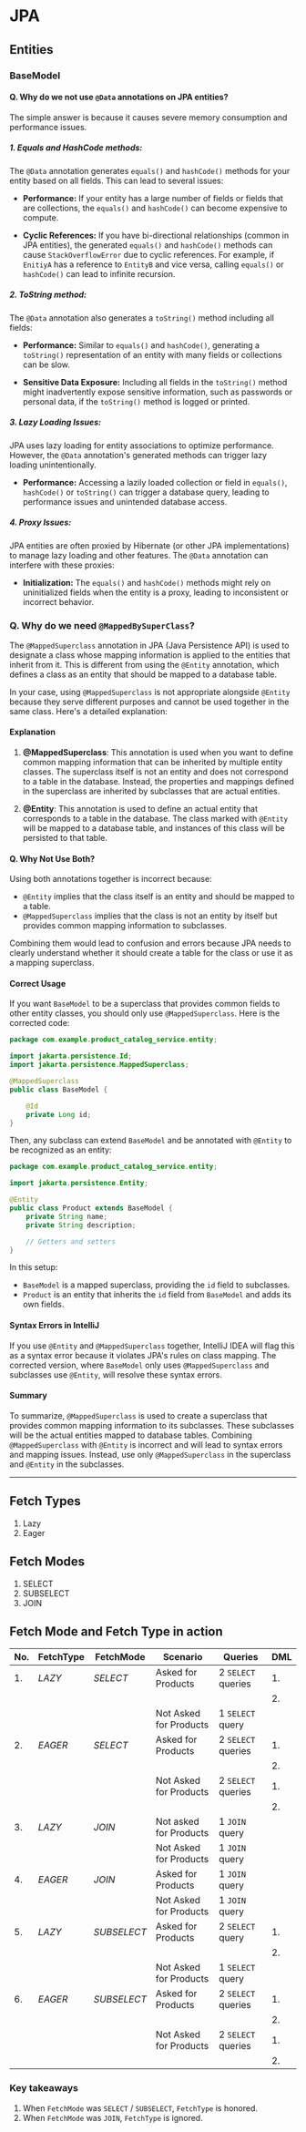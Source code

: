 # JPA

## Entities

### BaseModel

#### Q. Why do we not use `@Data` annotations on JPA entities?

The simple answer is because it causes severe memory consumption and performance issues.

##### 1. Equals and HashCode methods:

The `@Data` annotation generates `equals()` and `hashCode()` methods for your entity based on all fields. This can lead to several issues:

- **Performance:** If your entity has a large number of fields or fields that are collections, the `equals()` and `hashCode()` can become expensive to compute.

- **Cyclic References:** If you have bi-directional relationships (common in JPA entities), the generated `equals()` and `hashCode()` methods can cause `StackOverflowError` due to cyclic references. For example, if `EnitiyA` has a reference to `EntityB` and vice versa, calling `equals()` or `hashCode()` can lead to infinite recursion.

##### 2. ToString method:

The `@Data` annotation also generates a `toString()` method including all fields:

- **Performance:** Similar to `equals()` and `hashCode()`, generating a `toString()` representation of an entity with many fields or collections can be slow.

- **Sensitive Data Exposure:** Including all fields in the `toString()` method might inadvertently expose sensitive information, such as passwords or personal data, if the `toString()` method is logged or printed.

##### 3. Lazy Loading Issues:

JPA uses lazy loading for entity associations to optimize performance. However, the `@Data` annotation's generated methods can trigger lazy loading unintentionally.

- **Performance:** Accessing a lazily loaded collection or field in `equals()`, `hashCode()` or `toString()` can trigger a database query, leading to performance issues and unintended database access.

##### 4. Proxy Issues:

JPA entities are often proxied by Hibernate (or other JPA implementations) to manage lazy loading and other features. The `@Data` annotation can interfere with these proxies:

- **Initialization:** The `equals()` and `hashCode()` methods might rely on uninitialized fields when the entity is a proxy, leading to inconsistent or incorrect behavior.






### Q. Why do we need `@MappedBySuperClass`?

The `@MappedSuperclass` annotation in JPA (Java Persistence API) is used to designate a class whose mapping information
is applied to the entities that inherit from it. 
This is different from using the `@Entity` annotation, which defines a class as an entity that should be mapped to a database table.

In your case, using `@MappedSuperclass` is not appropriate alongside `@Entity` because they serve different purposes
and cannot be used together in the same class. Here's a detailed explanation:

#### Explanation

1. **@MappedSuperclass**: This annotation is used when you want to define common mapping information that can be
inherited by multiple entity classes. 
The superclass itself is not an entity and does not correspond to a table in the database. 
Instead, the properties and mappings defined in the superclass are inherited by subclasses that are actual entities.

2. **@Entity**: This annotation is used to define an actual entity that corresponds to a table in the database. 
The class marked with `@Entity` will be mapped to a database table, and instances of this class will be persisted to that table.

#### Q. Why Not Use Both?

Using both annotations together is incorrect because:
- `@Entity` implies that the class itself is an entity and should be mapped to a table.
- `@MappedSuperclass` implies that the class is not an entity by itself but provides common mapping information to subclasses.

Combining them would lead to confusion and errors because JPA needs to clearly understand whether it should create a table for the class or use it as a mapping superclass.

#### Correct Usage

If you want `BaseModel` to be a superclass that provides common fields to other entity classes, you should only use `@MappedSuperclass`. Here is the corrected code:

```java
package com.example.product_catalog_service.entity;

import jakarta.persistence.Id;
import jakarta.persistence.MappedSuperclass;

@MappedSuperclass
public class BaseModel {

    @Id
    private Long id;
}
```

Then, any subclass can extend `BaseModel` and be annotated with `@Entity` to be recognized as an entity:

```java
package com.example.product_catalog_service.entity;

import jakarta.persistence.Entity;

@Entity
public class Product extends BaseModel {
    private String name;
    private String description;

    // Getters and setters
}
```

In this setup:
- `BaseModel` is a mapped superclass, providing the `id` field to subclasses.
- `Product` is an entity that inherits the `id` field from `BaseModel` and adds its own fields.

#### Syntax Errors in IntelliJ

If you use `@Entity` and `@MappedSuperclass` together, IntelliJ IDEA will flag this as a syntax error because it violates
JPA's rules on class mapping. The corrected version, where `BaseModel` only uses `@MappedSuperclass` and subclasses use
`@Entity`, will resolve these syntax errors.

#### Summary

To summarize, `@MappedSuperclass` is used to create a superclass that provides common mapping information to its 
subclasses. These subclasses will be the actual entities mapped to database tables. 
Combining `@MappedSuperclass` with `@Entity` is incorrect and will lead to syntax errors and mapping issues. 
Instead, use only `@MappedSuperclass` in the superclass and `@Entity` in the subclasses.

---
## Fetch Types

1. Lazy 
2. Eager


## Fetch Modes

1. SELECT
2. SUBSELECT
3. JOIN




## Fetch Mode and Fetch Type in action


| No. | FetchType | FetchMode   | Scenario               | Queries            | DML |
|-----|-----------|-------------|------------------------|--------------------|-----|
| 1.  | _LAZY_    | _SELECT_    | Asked for Products     | 2 `SELECT` queries | 1.  |
|     |           |             |                        |                    | 2.  |
|     |           |             | Not Asked for Products | 1 `SELECT` query   |     |
| 2.  | _EAGER_   | _SELECT_    | Asked for Products     | 2 `SELECT` queries | 1.  |
|     |           |             |                        |                    | 2.  |
|     |           |             | Not Asked for Products | 2 `SELECT` queries | 1.  |
|     |           |             |                        |                    | 2.  |
| 3.  | _LAZY_    | _JOIN_      | Not asked for Products | 1 `JOIN` query     |     |
|     |           |             | Not Asked for Products | 1 `JOIN` query     |     |
| 4.  | _EAGER_   | _JOIN_      | Asked for Products     | 1 `JOIN` query     |     |
|     |           |             | Not Asked for Products | 1 `JOIN` query     |     |
| 5.  | _LAZY_    | _SUBSELECT_ | Asked for Products     | 2 `SELECT` query   | 1.  |
|     |           |             |                        |                    | 2.  |
|     |           |             | Not Asked for Products | 1 `SELECT` query   |     |
| 6.  | _EAGER_   | _SUBSELECT_ | Asked for Products     | 2 `SELECT` queries | 1.  |
|     |           |             |                        |                    | 2.  |
|     |           |             | Not Asked for Products | 2 `SELECT` queries | 1.  |
|     |           |             |                        |                    | 2.  |


### Key takeaways

1. When `FetchMode` was `SELECT` / `SUBSELECT`, `FetchType` is honored.
2. When `FetchMode` was `JOIN`, `FetchType` is ignored.




